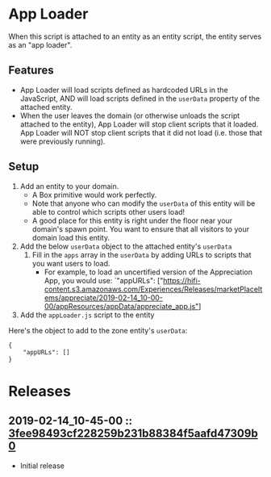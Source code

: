 # App Loader
When this script is attached to an entity as an entity script, the entity serves as an "app loader".

## Features
- App Loader will load scripts defined as hardcoded URLs in the JavaScript, AND will load scripts defined in the `userData` property of the attached entity.
- When the user leaves the domain (or otherwise unloads the script attached to the entity), App Loader will stop client scripts that it loaded. App Loader will NOT stop client scripts that it did not load (i.e. those that were previously running).

## Setup
1. Add an entity to your domain.
    - A Box primitive would work perfectly.
    - Note that anyone who can modify the `userData` of this entity will be able to control which scripts other users load!
    - A good place for this entity is right under the floor near your domain's spawn point. You want to ensure that all visitors to your domain load this entity.
2. Add the below `userData` object to the attached entity's `userData`
    1. Fill in the `apps` array in the `userData` by adding URLs to scripts that you want users to load.
        - For example, to load an uncertified version of the Appreciation App, you would use: `"appURLs": ["https://hifi-content.s3.amazonaws.com/Experiences/Releases/marketPlaceItems/appreciate/2019-02-14_10-00-00/appResources/appData/appreciate_app.js"]
3. Add the `appLoader.js` script to the entity

Here's the object to add to the zone entity's `userData`:
```
{
    "appURLs": []
}
```

# Releases

## 2019-02-14_10-45-00 :: [3fee98493cf228259b231b88384f5aafd47309b0](https://github.com/highfidelity/hifi-content/commit/3fee98493cf228259b231b88384f5aafd47309b0)
- Initial release